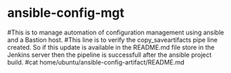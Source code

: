 # ansible-config-mgt
#This is to manage automation of configuration management using ansible and a Bastion host.
#This line is to verify the copy_saveartifacts pipe line created. So if this update is available in the README.md file store in the Jenkins server then the pipeline is successfull after the ansible project build.
#cat home/ubuntu/ansible-config-artifact/README.md
